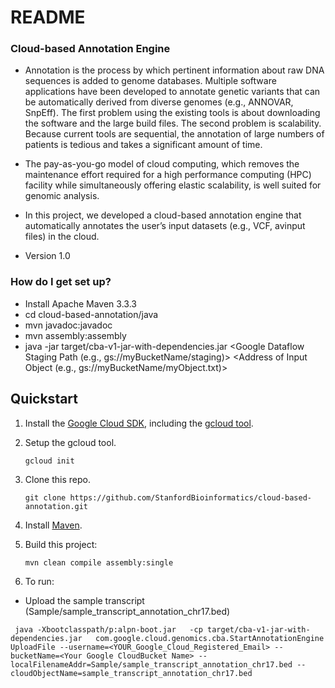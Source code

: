 # README #

### Cloud-based Annotation Engine ###

* Annotation is the process by which pertinent information about raw DNA sequences is added to genome databases. Multiple software applications have been developed to annotate genetic variants that can be automatically derived  from diverse genomes (e.g., ANNOVAR, SnpEff). The first problem using the existing tools is about downloading the software and the large build files. The second problem is scalability. Because current tools are sequential, the annotation of large numbers of patients is tedious and takes a significant amount of time. 

* The pay-as-you-go model of cloud computing, which removes the maintenance effort required for a high performance computing (HPC) facility while simultaneously offering elastic scalability, is well suited for genomic analysis.

* In this project, we developed a cloud-based annotation engine that automatically annotates the user’s input datasets (e.g., VCF, avinput files) in the cloud.

* Version 1.0

### How do I get set up? ###

* Install Apache Maven 3.3.3 
* cd cloud-based-annotation/java
* mvn javadoc:javadoc
* mvn assembly:assembly
* java -jar target/cba-v1-jar-with-dependencies.jar <Cloud Project ID> <ReferenceSetId> <DatasetId> <Google Dataflow Staging Path (e.g., gs://myBucketName/staging)> <Address of Input Object (e.g., gs://myBucketName/myObject.txt)> <Address of Output Object>


## Quickstart

1. Install the [Google Cloud SDK](https://cloud.google.com/sdk/), including the [gcloud tool](https://cloud.google.com/sdk/gcloud/).

1. Setup the gcloud tool.

   ```
   gcloud init
   ```

1. Clone this repo.

   ```
   git clone https://github.com/StanfordBioinformatics/cloud-based-annotation.git
   ```

1. Install [Maven](http://maven.apache.org/).

1. Build this project:

   ```
   mvn clean compile assembly:single
   ```
1. To run:

* Upload the sample transcript (Sample/sample_transcript_annotation_chr17.bed)
 
 ```
  java -Xbootclasspath/p:alpn-boot.jar   -cp target/cba-v1-jar-with-dependencies.jar   com.google.cloud.genomics.cba.StartAnnotationEngine UploadFile --username=<YOUR_Google_Cloud_Registered_Email> --bucketName=<Your Google CloudBucket Name> --localFilenameAddr=Sample/sample_transcript_annotation_chr17.bed --cloudObjectName=sample_transcript_annotation_chr17.bed
  ```
 
